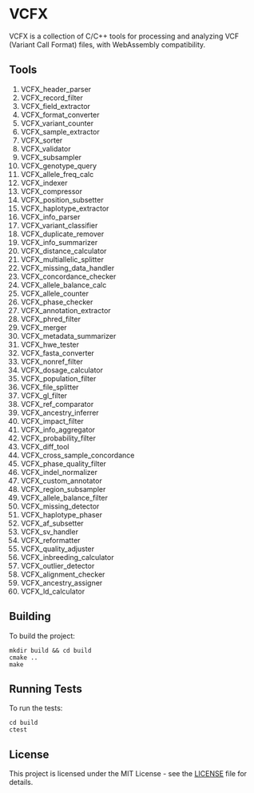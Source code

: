 # VCFX

VCFX is a collection of C/C++ tools for processing and analyzing VCF (Variant Call Format) files, with WebAssembly compatibility.

## Tools

1. VCFX_header_parser
2. VCFX_record_filter
3. VCFX_field_extractor
4. VCFX_format_converter
5. VCFX_variant_counter
6. VCFX_sample_extractor
7. VCFX_sorter
8. VCFX_validator
9. VCFX_subsampler
10. VCFX_genotype_query
11. VCFX_allele_freq_calc
12. VCFX_indexer
13. VCFX_compressor
14. VCFX_position_subsetter
15. VCFX_haplotype_extractor
16. VCFX_info_parser
17. VCFX_variant_classifier
18. VCFX_duplicate_remover
19. VCFX_info_summarizer
20. VCFX_distance_calculator
21. VCFX_multiallelic_splitter
22. VCFX_missing_data_handler
23. VCFX_concordance_checker
24. VCFX_allele_balance_calc
25. VCFX_allele_counter
26. VCFX_phase_checker
27. VCFX_annotation_extractor
28. VCFX_phred_filter
29. VCFX_merger
30. VCFX_metadata_summarizer
31. VCFX_hwe_tester
32. VCFX_fasta_converter
33. VCFX_nonref_filter
34. VCFX_dosage_calculator
35. VCFX_population_filter
36. VCFX_file_splitter
37. VCFX_gl_filter
38. VCFX_ref_comparator
39. VCFX_ancestry_inferrer
40. VCFX_impact_filter
41. VCFX_info_aggregator
42. VCFX_probability_filter
43. VCFX_diff_tool
44. VCFX_cross_sample_concordance
45. VCFX_phase_quality_filter
46. VCFX_indel_normalizer
47. VCFX_custom_annotator
48. VCFX_region_subsampler
49. VCFX_allele_balance_filter
50. VCFX_missing_detector
51. VCFX_haplotype_phaser
52. VCFX_af_subsetter
53. VCFX_sv_handler
54. VCFX_reformatter
55. VCFX_quality_adjuster
56. VCFX_inbreeding_calculator
57. VCFX_outlier_detector
58. VCFX_alignment_checker
59. VCFX_ancestry_assigner
60. VCFX_ld_calculator

## Building

To build the project:

```
mkdir build && cd build
cmake ..
make
```

## Running Tests

To run the tests:

```
cd build
ctest
```

## License

This project is licensed under the MIT License - see the [LICENSE](LICENSE) file for details.
